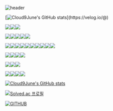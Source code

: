 ![header](https://capsule-render.vercel.app/api?type=waving&color=timeGradient&text=Welcome%20to%20June's%20GitHub%20👋&animation=twinkling&fontSize=35&fontAlignY=40&fontAlign=70&height=250)

[![Cloud9June's GitHub stats](https://velog-readme-stats.vercel.app/api/badge?name=I'm...)](https://velog.io/@)

<img src="https://img.shields.io/badge/macos-000000?style=for-the-badge&logo=macos&logoColor=white"><img src="https://img.shields.io/badge/windows11-0078D4?style=for-the-badge&logo=windows11&logoColor=white"><img src="https://img.shields.io/badge/ios-000000?style=for-the-badge&logo=ios&logoColor=white">

<img src="https://img.shields.io/badge/apple-000000?style=for-the-badge&logo=apple&logoColor=white"><img src="https://img.shields.io/badge/applemusic-FA243C?style=for-the-badge&logo=applemusic&logoColor=white"><img src="https://img.shields.io/badge/applepay-000000?style=for-the-badge&logo=applepay&logoColor=white"><img src="https://img.shields.io/badge/appletv-000000?style=for-the-badge&logo=appletv&logoColor=white"><img src="https://img.shields.io/badge/applearcade-000000?style=for-the-badge&logo=applearcade&logoColor=white">

<img src="https://img.shields.io/badge/JAVA-007396?style=for-the-badge&logo=JAVA&logoColor=white"><img src="https://img.shields.io/badge/javascript-F7DF1E?style=for-the-badge&logo=javascript&logoColor=white"><img src="https://img.shields.io/badge/jquery-0769AD?style=for-the-badge&logo=jquery&logoColor=white"><img src="https://img.shields.io/badge/html5-E34F26?style=for-the-badge&logo=html5&logoColor=white"><img src="https://img.shields.io/badge/css3-1572B6?style=for-the-badge&logo=css3&logoColor=white"><img src="https://img.shields.io/badge/Oracle-F80000?style=for-the-badge&logo=Oracle&logoColor=white"><img src="https://img.shields.io/badge/apachetomcat-F8DC75?style=for-the-badge&logo=apachetomcat&logoColor=white"><img src="https://img.shields.io/badge/Spring-6DB33F?style=for-the-badge&logo=Spring&logoColor=white"><img src="https://img.shields.io/badge/Spring Boot-6DB33F?style=for-the-badge&logo=Spring Boot&logoColor=white"><img src="https://img.shields.io/badge/flutter-02569B?style=for-the-badge&logo=flutter&logoColor=white">

<img src="https://img.shields.io/badge/Eclipse-2C2255?style=for-the-badge&logo=Eclipse%20IDE&logoColor=white"><img src="https://img.shields.io/badge/IntelliJ IDEA-000000?style=for-the-badge&logo=IntelliJ IDEA&logoColor=white"><img src="https://img.shields.io/badge/visualstudiocode-007ACC?style=for-the-badge&logo=visualstudiocode&logoColor=white"><img src="https://img.shields.io/badge/androidstudio-3DDC84?style=for-the-badge&logo=androidstudio&logoColor=white">

<img src="https://img.shields.io/badge/github-181717?style=for-the-badge&logo=github&logoColor=white"><img src="https://img.shields.io/badge/Notion-000000?style=for-the-badge&logo=Notion&logoColor=white"><img src="https://img.shields.io/badge/Tistory-000000?style=for-the-badge&logo=Tistory&logoColor=white">

<img src="https://img.shields.io/badge/1password-0094F5?style=for-the-badge&logo=1password&logoColor=white"><img src="https://img.shields.io/badge/affinityphoto-7E4DD2?style=for-the-badge&logo=affinityphoto&logoColor=white"><img src="https://img.shields.io/badge/amd-ED1C24?style=for-the-badge&logo=amd&logoColor=white"><img src="https://img.shields.io/badge/docker-2496ED?style=for-the-badge&logo=docker&logoColor=white">

[![Cloud9June's GitHub stats](https://github-readme-stats.vercel.app/api?username=Cloud9June&include_all_commits=true&theme=nord&hide_border=true&count_private=true)](https://github.com/Cloud9June/github-readme-stats)

[![Solved.ac
프로필](http://mazassumnida.wtf/api/v2/generate_badge?boj=fir1love)](https://solved.ac/fir1love)

[![GITHUB](https://hits.seeyoufarm.com/api/count/incr/badge.svg?url=https%3A%2F%2Fgithub.com%2FCloud9June&count_bg=%23F29494&title_bg=%232F2E2E&icon=github.svg&icon_color=%23FFFFFF&title=JUNE's%20VISIT&edge_flat=false)](https://github.com/Cloud9June)
